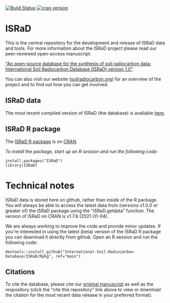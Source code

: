 [![Build Status](https://travis-ci.com/International-Soil-Radiocarbon-Database/ISRaD.svg?branch=main)](https://travis-ci.com/International-Soil-Radiocarbon-Database/ISRaD/)
[![cran
version](https://www.r-pkg.org/badges/version/ISRaD)](https://cran.r-project.org/package=ISRaD)

# ISRaD
This is the central repository for the development and release of ISRaD data and tools. For more information about the ISRaD project please read our peer-reviewed open-access manuscript: 

["An open-source database for the synthesis of soil radiocarbon data: International Soil Radiocarbon Database (ISRaD) version 1.0"](https://doi.org/10.5194/essd-12-61-2020) 

You can also visit our website ([soilradiocarbon.org](www.soilradiocarbon.org)) for an overview of the project and to find out how you can get involved.

## ISRaD data
The most recent compiled version of ISRaD (the database) is available [here](https://github.com/International-Soil-Radiocarbon-Database/ISRaD/blob/main/ISRaD_data_files/database/ISRaD_database_files.zip).

## ISRaD R package
The [ISRaD R package](https://CRAN.R-project.org/package=ISRaD) is on [CRAN](https://cran.r-project.org/).

*To install the package, start up an R session and run the following code:*
```
install.packages("ISRaD")
library(ISRaD)
```

# Technical notes 
ISRaD data is stored here on github, rather than inside of the R package. You will always be able to access the latest data from (versions v1.0.0 or greater of) the ISRaD package using the "ISRaD.getdata" function. The version of ISRaD on CRAN is v1.7.8 (2021-01-04).

We are always working to improve the code and provide minor updates. If you're interested in using the latest (beta) version of the ISRaD R package you can download it directly from github. Open an R session and run the following code:

```
devtools::install_github("International-Soil-Radiocarbon-Database/ISRaD/Rpkg", ref="main")
```

## Citations
To cite the database, please cite our [original manuscript](https://doi.org/10.5194/essd-12-61-2020) as well as the respository (click the "cite this repository" link above to view or download the citation for the most recent data release in your preferred format).
